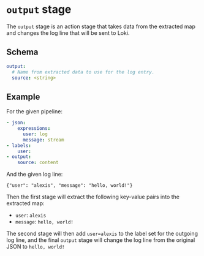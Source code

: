 # `output` stage

The `output` stage is an action stage that takes data from the extracted map and
changes the log line that will be sent to Loki.

## Schema

```yaml
output:
  # Name from extracted data to use for the log entry.
  source: <string>
```

## Example

For the given pipeline:

```yaml
- json:
    expressions:
      user: log
      message: stream
- labels:
    user:
- output:
    source: content
```

And the given log line:

```
{"user": "alexis", "message": "hello, world!"}
```

Then the first stage will extract the following key-value pairs into the
extracted map:

- `user`: `alexis`
- `message`: `hello, world!`

The second stage will then add `user=alexis` to the label set for the outgoing
log line, and the final `output` stage will change the log line from the
original JSON to `hello, world!`
